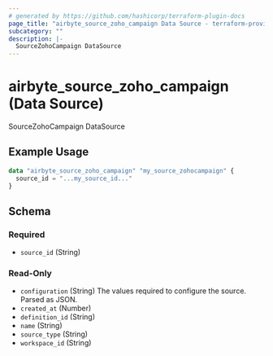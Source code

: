 ```yaml
---
# generated by https://github.com/hashicorp/terraform-plugin-docs
page_title: "airbyte_source_zoho_campaign Data Source - terraform-provider-airbyte"
subcategory: ""
description: |-
  SourceZohoCampaign DataSource
---
```


# airbyte_source_zoho_campaign (Data Source)

SourceZohoCampaign DataSource

## Example Usage

```terraform
data "airbyte_source_zoho_campaign" "my_source_zohocampaign" {
  source_id = "...my_source_id..."
}
```

<!-- schema generated by tfplugindocs -->
## Schema

### Required

- `source_id` (String)

### Read-Only

- `configuration` (String) The values required to configure the source. Parsed as JSON.
- `created_at` (Number)
- `definition_id` (String)
- `name` (String)
- `source_type` (String)
- `workspace_id` (String)
